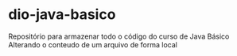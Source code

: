 # dio-java-basico
Repositório para armazenar todo o código do curso de Java Básico
Alterando o conteudo de um arquivo de forma local


